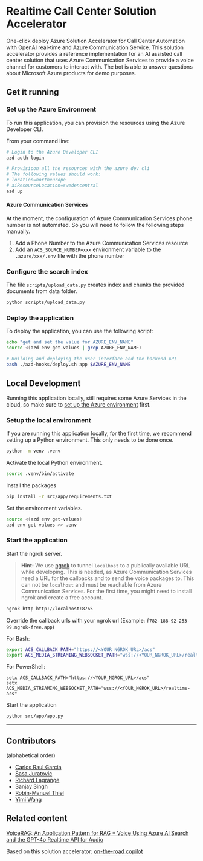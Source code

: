 # Realtime Call Center Solution Accelerator

One-click deploy Azure Solution Accelerator for Call Center Automation with OpenAI real-time and Azure Communication Service. This solution accelerator provides a reference implementation for an AI assisted call center solution that uses Azure Communication Services to provide a voice channel for customers to interact with. The bot is able to answer questions about Microsoft Azure products for demo purposes.

## Get it running

### Set up the Azure Environment

To run this application, you can provision the resources using the Azure Developer CLI.

From your command line:

```bash
# Login to the Azure Developer CLI
azd auth login

# Provisioon all the resources with the azure dev cli
# The following values should work:
# location=northeurope
# aiResourceLocation=swedencentral
azd up
```

#### Azure Communication Services

At the moment, the configuration of Azure Communication Services phone number is not automated. So you will need to follow the following steps manually.

1. Add a Phone Number to the Azure Communication Services resource
1. Add an `ACS_SOURCE_NUMBER=xxx` environment variable to the `.azure/xxx/.env` file with the phone number

### Configure the search index

The file `scripts/upload_data.py` creates index and chunks the provided documents from data folder.

```bash
python scripts/upload_data.py
```

### Deploy the application

To deploy the application, you can use the following script:

```bash
echo "get and set the value for AZURE_ENV_NAME"
source <(azd env get-values | grep AZURE_ENV_NAME)

# Building and deploying the user interface and the backend API
bash ./azd-hooks/deploy.sh app $AZURE_ENV_NAME
```

## Local Development

Running this application locally, still requires some Azure Services in the cloud, so make sure to [set up the Azure environment](#set-up-the-azure-anvironment) first.

### Setup the local environment

If you are running this application locally, for the first time, we recommend setting up a Python environment. This only needs to be done once.

```bash
python -m venv .venv
```

Activate the local Python environment.

```bash
source .venv/bin/activate
```

Install the packages

```bash
pip install -r src/app/requirements.txt
```

Set the environment variables.

```bash
source <(azd env get-values)
azd env get-values >> .env
```

### Start the application

Start the ngrok server.

> **Hint:** We use [ngrok](https://ngrok.com/) to tunnel `localhost` to a publically available URL while developing. This is needed, as Azure Communication Services need a URL for the callbacks and to send the voice packages to. This can not be `localhost` and must be reachable from Azure Communication Services. For the first time, you might need to install ngrok and create a free account.

```bash
ngrok http http://localhost:8765
```

Override the callback urls with your ngrok url (Example: `f782-188-92-253-99.ngrok-free.app`)

For Bash:

```bash
export ACS_CALLBACK_PATH="https://<YOUR_NGROK_URL>/acs"
export ACS_MEDIA_STREAMING_WEBSOCKET_PATH="wss://<YOUR_NGROK_URL>/realtime-acs"
```

For PowerShell:

```pwsh
setx ACS_CALLBACK_PATH="https://<YOUR_NGROK_URL>/acs"
setx ACS_MEDIA_STREAMING_WEBSOCKET_PATH="wss://<YOUR_NGROK_URL>/realtime-acs"
```

Start the application

```bash
python src/app/app.py
```

---

## Contributors

(alphabetical order)

- [Carlos Raul Garcia](https://www.linkedin.com/in/carlosgarcialalicata/)
- [Sasa Juratovic](https://www.linkedin.com/in/sasajuratovic/)
- [Richard Lagrange](https://www.linkedin.com/in/richard-lagrange/)
- [Sanjay Singh](https://www.linkedin.com/in/san360/)
- [Robin-Manuel Thiel](https://www.linkedin.com/in/robinmanuelthiel/)
- [Yimi Wang](https://www.linkedin.com/in/yimiwang/)

## Related content

[VoiceRAG: An Application Pattern for RAG + Voice Using Azure AI Search and the GPT-4o Realtime API for Audio](https://github.com/Azure-Samples/aisearch-openai-rag-audio)

Based on this solution accelerator: [on-the-road copilot](https://github.com/Azure-Samples/on-the-road-copilot)
